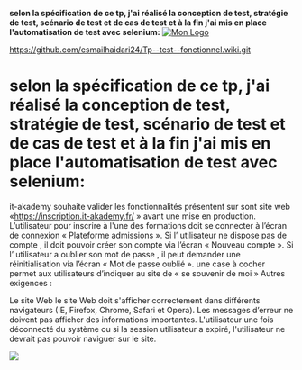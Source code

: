 **selon la spécification de  ce tp, j'ai réalisé la conception de test, stratégie de test, scénario de test et de cas de test et à la fin j'ai mis en place l'automatisation de test avec selenium:**
[![Mon Logo](logo.png)](https://github.com/esmailhaidari24/Tp--test--fonctionnel/blob/main/README.md#:~:text=tp%20test%20fonctionnel-,Capture,-d%E2%80%99e%CC%81cran%201403%2D06)

https://github.com/esmailhaidari24/Tp--test--fonctionnel.wiki.git
# selon la spécification de  ce tp, j'ai réalisé la conception de test, stratégie de test, scénario de test et de cas de test et à la fin j'ai mis en place l'automatisation de test avec selenium:

it-akademy souhaite valider les fonctionnalités présentent sur sont site web «https://inscription.it-akademy.fr/ » avant une mise en production.
L’utilisateur pour inscrire à l'une des formations doit se connecter à l’écran de connexion « Plateforme admissions ».
Si l’ utilisateur ne dispose pas de compte , il doit pouvoir créer son compte via l’écran « Nouveau compte ».
Si l’ utilisateur a oublier son mot de passe , il peut demander une réinitialisation via l’écran « Mot de passe oublié ».
une case à cocher permet aux utilisateurs d’indiquer au site de « se souvenir de moi »
Autres exigences :

Le site Web le site Web doit s'afficher correctement dans différents navigateurs (IE, Firefox, Chrome, Safari et Opera).
Les messages d’erreur ne doivent pas afficher des informations importantes.
L'utilisateur une fois déconnecté du système ou si la session utilisateur a expiré, l'utilisateur ne devrait pas pouvoir naviguer sur le site.


![](file:///Users/haidari/Desktop/Capture%20d%E2%80%99e%CC%81cran%201403-06-13%20a%CC%80%2018.46.27.png)
